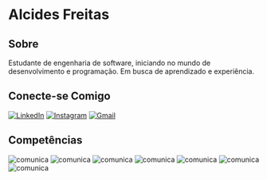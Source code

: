 # Alcides Freitas

## Sobre
Estudante de engenharia de software, iniciando no mundo de desenvolvimento e programação. Em busca de aprendizado e experiência.

## Conecte-se Comigo
[![LinkedIn](https://img.shields.io/badge/LinkedIn-0077B5?style=for-the-badge&logo=linkedin&logoColor=white)](https://www.linkedin.com/in/alcides-freitas-5aa407219/)
[![Instagram](https://img.shields.io/badge/Instagram-%23E4405F?style=for-the-badge&logo=instagram)](https://www.instagram.com/alcides.freitas04/)
[![Gmail](https://img.shields.io/badge/Gmail-333333?style=for-the-badge&logo=gmail&logoColor=red)](mailto:alcides.freitas09@gmail.com)
	
## Competências
![comunica](https://img.shields.io/badge/comunicação-E44C30?style=for-the-badge&logo=&logoColor=white)
![comunica](https://img.shields.io/badge/adaptação-E44C30?style=for-the-badge&logo=&logoColor=white)
![comunica](https://img.shields.io/badge/foco%20no%20desempenho-E44C30?style=for-the-badge&logo=&logoColor=white)
![comunica](https://img.shields.io/badge/atitude%20competitiva-E44C30?style=for-the-badge&logo=&logoColor=white)
![comunica](https://img.shields.io/badge/capacidade%20analitica-E44C30?style=for-the-badge&logo=&logoColor=white)
![comunica](https://img.shields.io/badge/incentivo%20ao%20desenvolvimento%20de%20habilidades-E44C30?style=for-the-badge&logo=&logoColor=white)
![comunica](https://img.shields.io/badge/construção%20de%20relacionamento%20com%20a%20equipe-E44C30?style=for-the-badge&logo=&logoColor=white)
